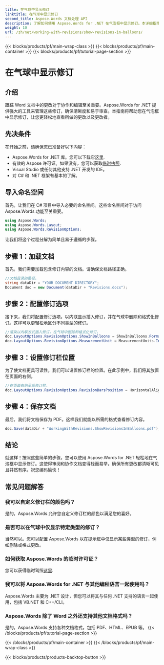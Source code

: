 ```yaml
---
title: 在气球中显示修订
linktitle: 在气球中显示修订
second_title: Aspose.Words 文档处理 API
description: 了解如何使用 Aspose.Words for .NET 在气泡框中显示修订。本详细指南将引导您完成每个步骤，确保您的文档更改清晰且井然有序。
weight: 10
url: /zh/net/working-with-revisions/show-revisions-in-balloons/
---
```


{{< blocks/products/pf/main-wrap-class >}}
{{< blocks/products/pf/main-container >}}
{{< blocks/products/pf/tutorial-page-section >}}

# 在气球中显示修订

## 介绍

跟踪 Word 文档中的更改对于协作和编辑至关重要。Aspose.Words for .NET 提供强大的工具来管理这些修订，确保清晰度和易于审查。本指南将帮助您在气泡框中显示修订，让您更轻松地查看所做的更改以及更改者。

## 先决条件

在开始之前，请确保您已准备好以下内容：

-  Aspose.Words for .NET 库。您可以下载它[这里](https://releases.aspose.com/words/net/).
- 有效的 Aspose 许可证。如果没有，您可以获取[临时执照](https://purchase.aspose.com/temporary-license/).
- Visual Studio 或任何其他支持 .NET 开发的 IDE。
- 对 C# 和 .NET 框架有基本的了解。

## 导入命名空间

首先，让我们在 C# 项目中导入必要的命名空间。这些命名空间对于访问 Aspose.Words 功能至关重要。

```csharp
using Aspose.Words;
using Aspose.Words.Layout;
using Aspose.Words.RevisionOptions;
```

让我们将这个过程分解为简单且易于遵循的步骤。

## 步骤 1：加载文档

首先，我们需要加载包含修订内容的文档。请确保文档路径正确。

```csharp
//文档目录的路径。
string dataDir = "YOUR DOCUMENT DIRECTORY";
Document doc = new Document(dataDir + "Revisions.docx");
```

## 步骤 2：配置修订选项

接下来，我们将配置修订选项，以内联显示插入修订，并在气球中删除和格式化修订。这样可以更轻松地区分不同类型的修订。

```csharp
//渲染以内联方式插入修订，在气球中删除和格式化修订。
doc.LayoutOptions.RevisionOptions.ShowInBalloons = ShowInBalloons.FormatAndDelete;
doc.LayoutOptions.RevisionOptions.MeasurementUnit = MeasurementUnits.Inches;
```

## 步骤 3：设置修订栏位置

为了使文档更具可读性，我们可以设置修订栏的位置。在此示例中，我们将其放置在页面的右侧。

```csharp
//在页面右侧呈现修订栏。
doc.LayoutOptions.RevisionOptions.RevisionBarsPosition = HorizontalAlignment.Right;
```

## 步骤 4：保存文档

最后，我们将文档保存为 PDF。这样我们就能以所需的格式查看修订内容。

```csharp
doc.Save(dataDir + "WorkingWithRevisions.ShowRevisionsInBalloons.pdf");
```

## 结论

就这样！按照这些简单的步骤，您可以使用 Aspose.Words for .NET 轻松地在气泡框中显示修订。这使得审阅和协作文档变得轻而易举，确保所有更改都清晰可见且井然有序。祝您编码愉快！

## 常见问题解答

### 我可以自定义修订栏的颜色吗？
是的，Aspose.Words 允许您自定义修订栏的颜色以满足您的喜好。

### 是否可以在气球中仅显示特定类型的修订？
当然可以。您可以配置 Aspose.Words 以在提示框中仅显示某些类型的修订，例如删除或格式更改。

### 如何获取 Aspose.Words 的临时许可证？
您可以获得临时驾照[这里](https://purchase.aspose.com/temporary-license/).

### 我可以将 Aspose.Words for .NET 与其他编程语言一起使用吗？
Aspose.Words 主要为 .NET 设计，但您可以将其与任何 .NET 支持的语言一起使用，包括 VB.NET 和 C++/CLI。

### Aspose.Words 除了 Word 之外还支持其他文档格式吗？
是的，Aspose.Words 支持各种文档格式，包括 PDF、HTML、EPUB 等。
{{< /blocks/products/pf/tutorial-page-section >}}

{{< /blocks/products/pf/main-container >}}
{{< /blocks/products/pf/main-wrap-class >}}

{{< blocks/products/products-backtop-button >}}
